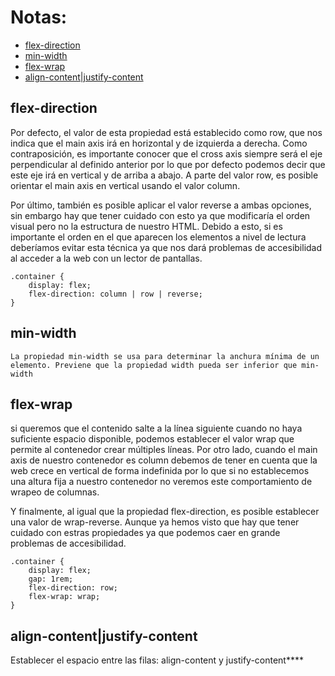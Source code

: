 # Notas:
 - [flex-direction](#flex-direction) 
 - [min-width](#min-width) 
 - [flex-wrap](#flex-wrap)
 - [align-content|justify-content](#align-content|justify-content)

## flex-direction
Por defecto, el valor de esta propiedad está establecido como row, que nos indica que el main axis irá en horizontal y de izquierda a derecha. Como contraposición, es importante conocer que el cross axis siempre será el eje perpendicular al definido anterior por lo que por defecto podemos decir que este eje irá en vertical y de arriba a abajo.
A parte del valor row, es posible orientar el main axis en vertical usando el valor column.


Por último, también es posible aplicar el valor reverse a ambas opciones, sin embargo hay que tener cuidado con esto ya que modificaría el orden visual pero no la estructura de nuestro HTML. Debido a esto, si es importante el orden en el que aparecen los elementos a nivel de lectura deberíamos evitar esta técnica ya que nos dará problemas de accesibilidad al acceder a la web con un lector de pantallas.
```
.container {
 	display: flex;
 	flex-direction: column | row | reverse;
}
```

## min-width
`La propiedad min-width se usa para determinar la anchura mínima de un elemento. Previene que la propiedad width pueda ser inferior que min-width`

## flex-wrap
si queremos que el contenido salte a la línea siguiente cuando no haya suficiente espacio disponible, podemos establecer el valor wrap que permite al contenedor crear múltiples líneas.
Por otro lado, cuando el main axis de nuestro contenedor es column debemos de tener en cuenta que la web crece en vertical de forma indefinida por lo que si no establecemos una altura fija a nuestro contenedor no veremos este comportamiento de wrapeo de columnas.


Y finalmente, al igual que la propiedad flex-direction, es posible establecer una valor de wrap-reverse. Aunque ya hemos visto que hay que tener cuidado con estras propiedades ya que podemos caer en grande problemas de accesibilidad.

```
.container {
	display: flex;
	gap: 1rem;
	flex-direction: row;
	flex-wrap: wrap;
}
```

## align-content|justify-content
Establecer el espacio entre las filas: align-content y justify-content****